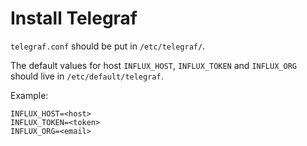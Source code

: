 # Install Telegraf

`telegraf.conf` should be put in `/etc/telegraf/`.

The default values for host `INFLUX_HOST`, `INFLUX_TOKEN` and `INFLUX_ORG` should live in `/etc/default/telegraf`.

Example:
```
INFLUX_HOST=<host>
INFLUX_TOKEN=<token>
INFLUX_ORG=<email>
```
